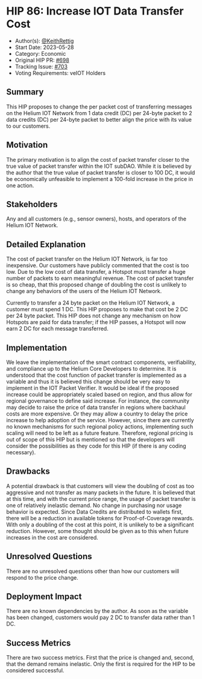 # HIP 86: Increase IOT Data Transfer Cost

- Author(s): [@KeithRettig](https://github.com/KeithRettig)
- Start Date: 2023-05-28
- Category: Economic
- Original HIP PR: [#698](https://github.com/helium/HIP/pull/698)
- Tracking Issue: [#703](https://github.com/helium/HIP/issues/703)
- Voting Requirements: veIOT Holders

## Summary

This HIP proposes to change the per packet cost of transferring messages on the Helium IOT Network from 1 data credit (DC) per 24-byte packet to 2 data credits (DC) per 24-byte packet to better align the price with its value to our customers.

## Motivation

The primary motivation is to align the cost of packet transfer closer to the true value of packet transfer within the IOT subDAO. While it is believed by the author that the true value of packet transfer is closer to 100 DC, it would be economically unfeasible to implement a 100-fold increase in the price in one action.

## Stakeholders

Any and all customers (e.g., sensor owners), hosts, and operators of the Helium IOT Network.

## Detailed Explanation

The cost of packet transfer on the Helium IOT Network, is far too inexpensive. Our customers have publicly commented that the cost is too low. Due to the low cost of data transfer, a Hotspot must transfer a huge number of packets to earn meaningful revenue. The cost of packet transfer is so cheap, that this proposed change of doubling the cost is unlikely to change any behaviors of the users of the Helium IOT Network.

Currently to transfer a 24 byte packet on the Helium IOT Network, a customer must spend 1 DC. This HIP proposes to make that cost be 2 DC per 24 byte packet. This HIP does not change any mechanism on how Hotspots are paid for data transfer; if the HIP passes, a Hotspot will now earn 2 DC for each message transferred.

## Implementation

We leave the implementation of the smart contract components, verifiability, and compliance up to the Helium Core Developers to determine. It is understood that the cost function of packet transfer is implemented as a variable and thus it is believed this change should be very easy to implement in the IOT Packet Verifier. It would be ideal if the proposed increase could be appropriately scaled based on region, and thus allow for regional governance to define said increase. For instance, the community may decide to raise the price of data transfer in regions where backhaul costs are more expensive. Or they may allow a country to delay the price increase to help adoption of the service. However, since there are currently no known mechanisms for such regional policy actions, implementing such scaling will need to be left as a future feature. Therefore, regional pricing is out of scope of this HIP but is mentioned so that the developers will consider the possibilities as they code for this HIP (if there is any coding necessary).

## Drawbacks

A potential drawback is that customers will view the doubling of cost as too aggressive and not transfer as many packets in the future. It is believed that at this time, and with the current price range, the usage of packet transfer is one of relatively inelastic demand. No change in purchasing nor usage behavior is expected.
Since Data Credits are distributed to wallets first, there will be a reduction in available tokens for Proof-of-Coverage rewards. With only a doubling of the cost at this point, it is unlikely to be a significant reduction. However, some thought should be given as to this when future increases in the cost are considered.

## Unresolved Questions

There are no unresolved questions other than how our customers will respond to the price change.

## Deployment Impact

There are no known dependencies by the author. As soon as the variable has been changed, customers would pay 2 DC to transfer data rather than 1 DC.

## Success Metrics

There are two success metrics. First that the price is changed and, second, that the demand remains inelastic. Only the first is required for the HIP to be considered successful.
